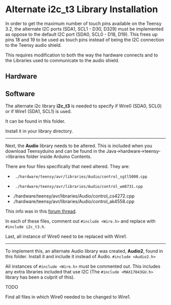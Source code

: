 # Alternate i2c_t3 Library Installation

In order to get the maximum number of touch pins available on the Teensy 3.2, the alternate I2C ports (SDA1, SCL1 - D30, D329) must be implemented as oppose to the default I2C port (SDA0, SCL0 - D18, D19). This frees up pins 18 and 19 to be used as touch pins instead of being the I2C connection to the Teensy audio shield. 

This requires modification to both the way the hardware connects and to the Libraries used to communicate to the audio shield. 

## Hardware

## Software

The alternate i2c library **i2c_t3** is needed to specify if Wire0 (SDA0, SCL0) or if Wire1 (SDA1, SCL1) is used. 

It can be found in this folder. 

Install it in your library directory. 

---

Next, the **Audio** library needs to be altered. This is included when you download Teensyduino and can be found in the Java->hardware->teensy->libraries folder inside Arduino Contents.

There are four files specifically that need altered. They are:

*      ./hardware/teensy/avr/libraries/Audio/control_sgtl5000.cpp
*      ./hardware/teensy/avr/libraries/Audio/control_wm8731.cpp
*    ./hardware/teensy/avr/libraries/Audio/control_cs4272.cpp
*    ./hardware/teensy/avr/libraries/Audio/control_ak4558.cpp

This info was in this [forum thread](https://forum.pjrc.com/threads/33993-Audio-library-adaptor-compatible-w-i2c_t3).

In each of these files, comment out `#include <Wire.h>` and replace with `#include i2c_t3.h`.

Last, all instance of Wire0 need to be replaced with Wire1.

---

To implement this, an alternate Audio library was created, **Audio2**, found in this folder. Install it and include it instead of Audio. `#include <Audio2.h>`

All instances of `#include <Wire.h>` must be commented out. This includes any extra libraries included that use I2C (The `#include <MAX17043GU.h>` library has been a culprit of this). 

TODO 

Find all files in which Wire0 needed to be changed to Wire1. 
